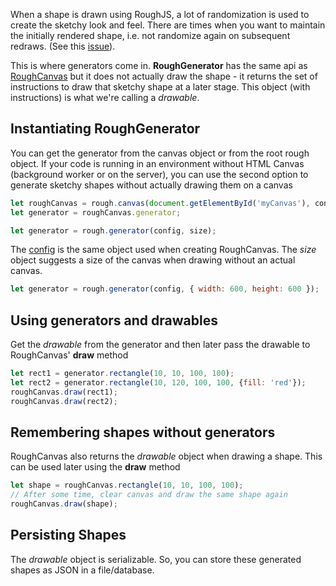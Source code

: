 When a shape is drawn using RoughJS, a lot of randomization is used to create the sketchy look and feel. There are times when you want to maintain the initially rendered shape, i.e. not randomize again on subsequent redraws. (See this [issue](https://github.com/pshihn/rough/issues/27)).

This is where generators come in. **RoughGenerator** has the same api as [RoughCanvas](https://github.com/pshihn/rough/wiki#roughcanvas) but it does not actually draw the shape - it returns the set of instructions to draw that sketchy shape at a later stage. This object (with instructions) is what we're calling a *drawable*.

## Instantiating RoughGenerator
You can get the generator from the canvas object or from the root rough object.
If your code is running in an environment without HTML Canvas (background worker or on the server), you can use the second option to generate sketchy shapes without actually drawing them on a canvas

```javascript
let roughCanvas = rough.canvas(document.getElementById('myCanvas'), config);
let generator = roughCanvas.generator;
```
```javascript
let generator = rough.generator(config, size);
```

The [config](https://github.com/pshihn/rough/wiki#config) is the same object used when creating RoughCanvas.
The *size* object suggests a size of the canvas when drawing without an actual canvas.

```javascript
let generator = rough.generator(config, { width: 600, height: 600 });
```

## Using generators and drawables

Get the *drawable* from the generator and then later pass the drawable to RoughCanvas' **draw** method

```javascript
let rect1 = generator.rectangle(10, 10, 100, 100);
let rect2 = generator.rectangle(10, 120, 100, 100, {fill: 'red'});
roughCanvas.draw(rect1);
roughCanvas.draw(rect2);
```

## Remembering shapes without generators

RoughCanvas also returns the *drawable* object when drawing a shape. This can be used later using the **draw** method

```javascript
let shape = roughCanvas.rectangle(10, 10, 100, 100);
// After some time, clear canvas and draw the same shape again
roughCanvas.draw(shape);
```

## Persisting Shapes

The *drawable* object is serializable. So, you can store these generated shapes as JSON in a file/database.
```javascript
```


